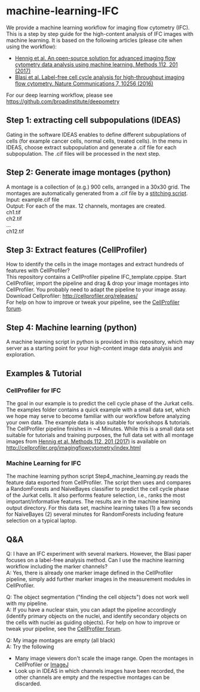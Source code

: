 # machine-learning-IFC
We provide a machine learning workflow for imaging flow cytometry (IFC). This is a step by step guide for the high-content analysis of IFC images with machine learning. It is based on the following articles (please cite when using the workflow):
- [Hennig et al. An open-source solution for advanced imaging flow cytometry data analysis using machine learning. Methods 112, 201 (2017)](http://www.sciencedirect.com/science/article/pii/S1046202316302912)
- [Blasi et al. Label-free cell cycle analysis for high-throughput imaging flow cytometry. Nature Communications 7, 10256 (2016)](https://www.nature.com/articles/ncomms10256)

For our deep learning workflow, please see https://github.com/broadinstitute/deepometry

## Step 1: extracting cell subpopulations (IDEAS)
Gating in the software IDEAS enables to define different subpuplations of cells (for example cancer cells, normal cells, treated cells). In the menu in IDEAS, choose extract subpopulation and generate a .cif file for each subpopulation. The .cif files will be processed in the next step.

## Step 2: Generate image montages (python)
A montage is a collection of (e.g.) 900 cells, arranged in a 30x30 grid. The montages are automatically generated from a .cif file by a [stitching script](https://github.com/CellProfiler/stitching).  
Input: example.cif file  
Output: For each of the max. 12 channels, montages are created.  
ch1.tif  
ch2.tif  
...   
ch12.tif

## Step 3: Extract features (CellProfiler)
How to identify the cells in the image montages and extract hundreds of features with CellProfiler?  
This repository contains a CellProfiler pipeline IFC_template.cppipe. Start CellProfiler, import the pipeline and drag & drop your image montages into CellProfiler. You probably need to adapt the pipeline to your image assay.   
Download Cellprofiler: http://cellprofiler.org/releases/  
For help on how to improve or tweak your pipeline, see the [CellProfiler forum](http://forum.cellprofiler.org/).  

## Step 4: Machine learning (python)
A machine learning script in python is provided in this repository, which may server as a starting point for your high-content image data analysis and exploration.  



## Examples & Tutorial
### CellProfiler for IFC
The goal in our example is to predict the cell cycle phase of the Jurkat cells. The examples folder contains a quick example with a small data set, which we hope may serve to become familiar with our workflow before analyzing your own data. The example data is also suitable for workshops & tutorials. The CellProfiler pipeline finishes in ~4 Minutes. While this is a small data set suitable for tutorials and training purposes, the full data set with all montage images from [Hennig et al. Methods 112, 201 (2017)](http://www.sciencedirect.com/science/article/pii/S1046202316302912) is available on http://cellprofiler.org/imagingflowcytometry/index.html

### Machine Learning for IFC
The machine learning python script Step4_machine_learning.py reads the feature data exported from CellProfiler. The script then uses and compares a RandomForests and NaiveBayes classifier to predict the cell cycle phase of the Jurkat cells. It also performs feature selection, i.e., ranks the most important/informative features. The results are in the machine learning output directory. For this data set, machine learning takes (1) a few seconds for NaiveBayes (2) several minutes for RandomForests including feature selection on a typical laptop.  


## Q&A
Q: I have an IFC experiment with several markers. However, the Blasi paper focuses on a label-free analysis method. Can I use the machine learning workflow including the marker channels?  
A: Yes, there is already one marker image defined in the CellProfiler pipeline, simply add further marker images in the measurement modules in CellProfiler.

Q: The object segmentation ("finding the cell objects") does not work well with my pipeline.  
A: If you have a nuclear stain, you can adapt the pipeline accordingly (identify primary objects on the nuclei, and identify secondary objects on the cells with nuclei as guiding objects). For help on how to improve or tweak your pipeline, see the [CellProfiler forum](http://forum.cellprofiler.org/).

Q: My image montages are empty (all black)  
A: Try the following
- Many image viewers don't scale the image range. Open the montages in CellProfiler or [ImageJ](https://fiji.sc/)  
- Look up in IDEAS in which channels images have been recorded, the other channels are empty and the respective montages can be discarded.  
